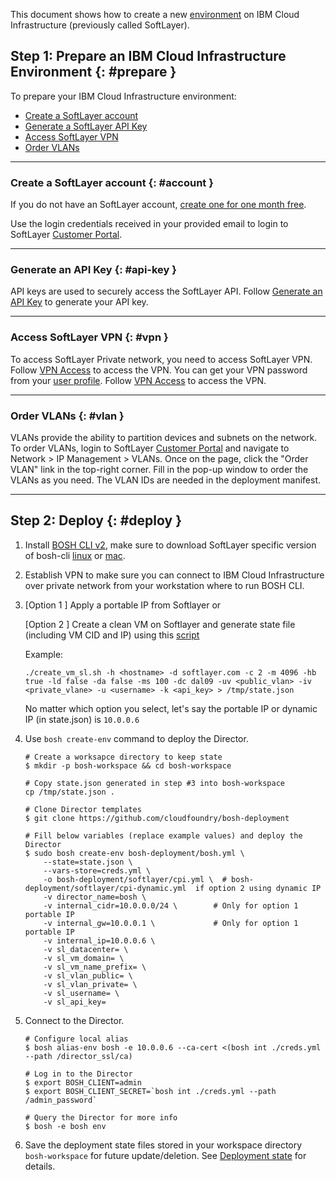 This document shows how to create a new [environment](terminology.md#environment) on IBM Cloud Infrastructure (previously called SoftLayer).

## Step 1: Prepare an IBM Cloud Infrastructure Environment {: #prepare }

To prepare your IBM Cloud Infrastructure environment:

* [Create a SoftLayer account](#account)
* [Generate a SoftLayer API Key](#api-key)
* [Access SoftLayer VPN](#vpn)
* [Order VLANs](#vlan)

---
### Create a SoftLayer account {: #account }

If you do not have an SoftLayer account, [create one for one month free](https://www.softlayer.com/promo/freeCloud).

Use the login credentials received in your provided email to login to SoftLayer [Customer Portal](https://control.softlayer.com).

---
### Generate an API Key {: #api-key }

API keys are used to securely access the SoftLayer API. Follow [Generate an API Key](http://knowledgelayer.softlayer.com/procedure/generate-api-key) to generate your API key.

---
### Access SoftLayer VPN {: #vpn }

To access SoftLayer Private network, you need to access SoftLayer VPN. Follow [VPN Access](http://www.softlayer.com/vpn-access) to access the VPN. You can get your VPN password from your [user profile](https://control.softlayer.com/account/user/profile). Follow [VPN Access](http://www.softlayer.com/vpn-access) to access the VPN.

---
### Order VLANs {: #vlan }

VLANs provide the ability to partition devices and subnets on the network. To order VLANs, login to SoftLayer [Customer Portal](https://control.softlayer.com) and navigate to Network > IP Management > VLANs. Once on the page, click the "Order VLAN" link in the top-right corner. Fill in the pop-up window to order the VLANs as you need. The VLAN IDs are needed in the deployment manifest.

---
## Step 2: Deploy {: #deploy }

1. Install [BOSH CLI v2](cli-v2.md), make sure to download SoftLayer specific version of bosh-cli [linux](https://bosh-softlayer-artifacts.s3.amazonaws.com/bosh-cli-5.0.1.1-softlayer-linux-amd64) or [mac](https://bosh-softlayer-artifacts.s3.amazonaws.com/bosh-cli-5.0.1.1-softlayer-darwin-amd64).

2. Establish VPN to make sure you can connect to IBM Cloud Infrastructure over private network from your workstation where to run BOSH CLI. 

3. \[Option 1 \] Apply a portable IP from Softlayer or

   \[Option 2 \] Create a clean VM on Softlayer and generate state file (including VM CID and IP) using this [script](https://github.com/cloudfoundry/bosh-softlayer-cpi-release/blob/master/docs/create_vm_sl.sh)
   
   Example:
   ```shell
   ./create_vm_sl.sh -h <hostname> -d softlayer.com -c 2 -m 4096 -hb true -ld false -da false -ms 100 -dc dal09 -uv <public_vlan> -iv <private_vlane> -u <username> -k <api_key> > /tmp/state.json
   ```
   
   No matter which option you select, let's say the portable IP or dynamic IP (in state.json) is `10.0.0.6`

4. Use `bosh create-env` command to deploy the Director.

    ```shell
    # Create a worksapce directory to keep state
    $ mkdir -p bosh-workspace && cd bosh-workspace

    # Copy state.json generated in step #3 into bosh-workspace
    cp /tmp/state.json .

    # Clone Director templates
    $ git clone https://github.com/cloudfoundry/bosh-deployment

    # Fill below variables (replace example values) and deploy the Director
    $ sudo bosh create-env bosh-deployment/bosh.yml \
        --state=state.json \
        --vars-store=creds.yml \
        -o bosh-deployment/softlayer/cpi.yml \  # bosh-deployment/softlayer/cpi-dynamic.yml  if option 2 using dynamic IP
        -v director_name=bosh \
        -v internal_cidr=10.0.0.0/24 \        # Only for option 1 portable IP
        -v internal_gw=10.0.0.1 \             # Only for option 1 portable IP
        -v internal_ip=10.0.0.6 \
        -v sl_datacenter= \
        -v sl_vm_domain= \
        -v sl_vm_name_prefix= \
        -v sl_vlan_public= \
        -v sl_vlan_private= \
        -v sl_username= \
        -v sl_api_key=
    ```

5. Connect to the Director.

    ```shell
    # Configure local alias
    $ bosh alias-env bosh -e 10.0.0.6 --ca-cert <(bosh int ./creds.yml --path /director_ssl/ca)

    # Log in to the Director
    $ export BOSH_CLIENT=admin
    $ export BOSH_CLIENT_SECRET=`bosh int ./creds.yml --path /admin_password`

    # Query the Director for more info
    $ bosh -e bosh env
    ```

6. Save the deployment state files stored in your workspace directory `bosh-workspace` for future update/deletion. See [Deployment state](cli-envs.md#deployment-state) for details.
